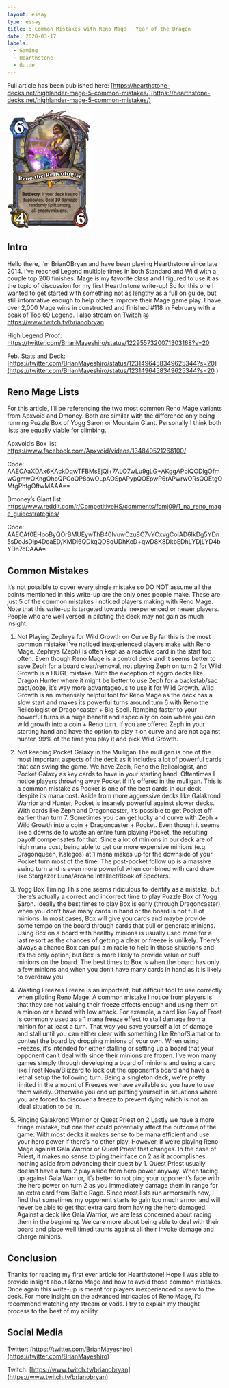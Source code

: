 ```yaml
---
layout: essay
type: essay
title: 5 Common Mistakes with Reno Mage - Year of the Dragon
date: 2020-03-17
labels:
  - Gaming
  - Hearthstone
  - Guide
---
```

Full article has been published here: [https://hearthstone-decks.net/highlander-mage-5-common-mistakes/](https://hearthstone-decks.net/highlander-mage-5-common-mistakes/)

<img class="ui medium centered image" src="../images/200px-Reno_the_Relicologist.png">

## Intro
Hello there, I’m BrianOBryan and have been playing Hearthstone since late 2014. I’ve reached Legend multiple times in both Standard and Wild with a couple top 200 finishes. Mage is my favorite class and I figured to use it as the topic of discussion for my first Hearthstone write-up! So for this one I wanted to get started with something not as lengthy as a full on guide, but still informative enough to help others improve their Mage game play. I have over 2,000 Mage wins in constructed and finished #118 in February with a peak of Top 69 Legend. I also stream on Twitch @ https://www.twitch.tv/brianobryan.

High Legend Proof:
[https://twitter.com/BrianMayeshiro/status/1229557320071303168?s=20
](https://twitter.com/BrianMayeshiro/status/1229557320071303168?s=20)


Feb. Stats and Deck:
[https://twitter.com/BrianMayeshiro/status/1231496458349625344?s=20](https://twitter.com/BrianMayeshiro/status/1231496458349625344?s=20
)

## Reno Mage Lists
For this article, I’ll be referencing the two most common Reno Mage variants from Apxvoid and Dmoney. Both are similar with the difference only being running Puzzle Box of Yogg Saron or Mountain Giant. Personally I think both lists are equally viable for climbing.

Apxvoid’s Box list
[https://www.facebook.com/Apxvoid/videos/134840521268100/
](https://www.facebook.com/Apxvoid/videos/134840521268100/)


Code: AAECAaXDAx6KAckDqwTFBMsEjQi+7ALO7wLu9gLG+AKggAPoiQODlgOfmwOgmwOKngOhoQPCoQP8owOLpAOSpAPypQOEpwP6rAPwrwORsQOEtgOMtgPhtgOftwMAAA==

Dmoney’s Giant list
[https://www.reddit.com/r/CompetitiveHS/comments/fcmj09/1_na_reno_mage_guidestrategies/
](https://www.reddit.com/r/CompetitiveHS/comments/fcmj09/1_na_reno_mage_guidestrategies/)


Code: AAECAf0EHooByQOrBMUEywThB40IvuwCzu8C7vYCxvgCoIAD6IkDg5YDn5sDoJsDip4DoaED/KMDi6QDkqQD8qUDhKcD+qwD8K8DkbEDhLYDjLYD4bYDn7cDAAA=

## Common Mistakes
It’s not possible to cover every single mistake so DO NOT assume all the points mentioned in this write-up are the only ones people make. These are just 5 of the common mistakes I noticed players making with Reno Mage. Note that this write-up is targeted towards inexperienced or newer players. People who are well versed in piloting the deck may not gain as much insight.


1. Not Playing Zephrys for Wild Growth on Curve
By far this is the most common mistake I’ve noticed inexperienced players make with Reno Mage. Zephrys (Zeph) is often kept as a reactive card in the start too often. Even though Reno Mage is a control deck and it seems better to save Zeph for a board clear/removal, not playing Zeph on turn 2 for Wild Growth is a HUGE mistake. With the exception of aggro decks like Dragon Hunter where it might be better to use Zeph for a backstab/sac pact/ooze, it’s way more advantageous to use it for Wild Growth.
Wild Growth is an immensely helpful tool for Reno Mage as the deck has a slow start and makes its powerful turns around turn 6 with Reno the Relicologist or Dragoncaster + Big Spell. Ramping faster to your powerful turns is a huge benefit and especially on coin where you can wild growth into a coin + Reno turn. If you are offered Zeph in your starting hand and have the option to play it on curve and are not against hunter, 99% of the time you play it and pick Wild Growth.


2. Not keeping Pocket Galaxy in the Mulligan
The mulligan is one of the most important aspects of the deck as it includes a lot of powerful cards that can swing the game. We have Zeph, Reno the Relicologist, and Pocket Galaxy as key cards to have in your starting hand. Oftentimes I notice players throwing away Pocket if it’s offered in the mulligan. This is a common mistake as Pocket is one of the best cards in our deck despite its mana cost.
Aside from more aggressive decks like Galakrond Warrior and Hunter, Pocket is insanely powerful against slower decks. With cards like Zeph and Dragoncaster, it’s possible to get Pocket off earlier than turn 7. Sometimes you can get lucky and curve with Zeph + Wild Growth into a coin + Dragoncaster + Pocket. Even though it seems like a downside to waste an entire turn playing Pocket, the resulting payoff compensates for that. Since a lot of minions in our deck are of high mana cost, being able to get our more expensive minions (e.g. Dragonqueen, Kalegos) at 1 mana makes up for the downside of your Pocket turn most of the time. The post-pocket follow up is a massive swing turn and is even more powerful when combined with card draw like Stargazer Luna/Arcane Intellect/Book of Specters.


3. Yogg Box Timing
This one seems ridiculous to identify as a mistake, but there’s actually a correct and incorrect time to play Puzzle Box of Yogg Saron. Ideally the best times to play Box is early (through Dragoncaster), when you don’t have many cards in hand or the board is not full of minions. In most cases, Box will give you cards and maybe provide some tempo on the board through cards that pull or generate minions.
Using Box on a board with healthy minions is usually used more for a last resort as the chances of getting a clear or freeze is unlikely. There’s always a chance Box can pull a miracle to help in those situations and it’s the only option, but Box is more likely to provide value or buff minions on the board. The best times to Box is when the board has only a few minions and when you don’t have many cards in hand as it is likely to overdraw you.

4. Wasting Freezes
Freeze is an important, but difficult tool to use correctly when piloting Reno Mage. A common mistake I notice from players is that they are not valuing their freeze effects enough and using them on a minion or a board with low attack. For example, a card like Ray of Frost is commonly used as a 1 mana freeze effect to stall damage from a minion for at least a turn. That way you save yourself a lot of damage and stall until you can either clear with something like Reno/Siamat or to contest the board by dropping minions of your own.
When using Freezes, it’s intended for either stalling or setting up a board that your opponent can’t deal with since their minions are frozen. I’ve won many games simply through developing a board of minions and using a card like Frost Nova/Blizzard to lock out the opponent’s board and have a lethal setup the following turn. Being a singleton deck, we’re pretty limited in the amount of Freezes we have available so you have to use them wisely. Otherwise you end up putting yourself in situations where you are forced to discover a freeze to prevent dying which is not an ideal situation to be in.


5. Pinging Galakrond Warrior or Quest Priest on 2
Lastly we have a more fringe mistake, but one that could potentially affect the outcome of the game. With most decks it makes sense to be mana efficient and use your hero power if there’s no other play. However, if we’re playing Reno Mage against Gala Warrior or Quest Priest that changes. In the case of Priest, it makes no sense to ping their face on 2 as it accomplishes nothing aside from advancing their quest by 1. Quest Priest usually doesn’t have a turn 2 play aside from hero power anyway.
When facing up against Gala Warrior, it’s better to not ping your opponent’s face with the hero power on turn 2 as you immediately damage them in range for an extra card from Battle Rage. Since most lists run armorsmith now, I find that sometimes my opponent starts to gain too much armor and will never be able to get that extra card from having the hero damaged. Against a deck like Gala Warrior, we are less concerned about racing them in the beginning. We care more about being able to deal with their board and place well timed taunts against all their invoke damage and charge minions.


## Conclusion
Thanks for reading my first ever article for Hearthstone! Hope I was able to provide insight about Reno Mage and how to avoid those common mistakes. Once again this write-up is meant for players inexperienced or new to the deck. For more insight on the advanced intricacies of Reno Mage, I’d recommend watching my stream or vods. I try to explain my thought process to the best of my ability.

## Social Media
Twitter: [https://twitter.com/BrianMayeshiro](https://twitter.com/BrianMayeshiro)


Twitch: [https://www.twitch.tv/brianobryan](https://www.twitch.tv/brianobryan)
